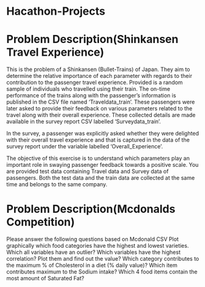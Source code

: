 # Hacathon-Projects
# Problem Description(Shinkansen Travel Experience)

This is the problem of a Shinkansen (Bullet-Trains) of Japan. They aim to determine the relative importance of each parameter with regards to their contribution to the passenger travel experience. Provided is a random sample of individuals who travelled using their train. The on-time performance of the trains along with the passenger’s information is published in the CSV file named ‘Traveldata_train’.  These passengers were later asked to provide their feedback on various parameters related to the travel along with their overall experience. These collected details are made available in the survey report CSV labelled ‘Surveydata_train’.

In the survey, a passenger was explicitly asked whether they were delighted with their overall travel experience and that is captured in the data of the survey report under the variable labelled ‘Overall_Experience’. 

The objective of this exercise is to understand which parameters play an important role in swaying passenger feedback towards a positive scale. You are provided test data containing Travel data and Survey data of passengers. Both the test data and the train data are collected at the same time and belongs to the same company.
# Problem Description(Mcdonalds Competition)
Please answer the following questions based on Mcdonald CSV
Plot graphically which food categories have the highest and lowest varieties.
Which all variables have an outlier?
Which variables have the highest correlation? Plot them and find out the value?
Which category contributes to the maximum % of Cholesterol in a diet (% daily value)?
Which item contributes maximum to the Sodium intake?
Which 4 food items contain the most amount of Saturated Fat?
